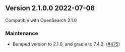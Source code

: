 ## Version 2.1.0.0 2022-07-06

Compatible with OpenSearch 2.1.0

### Maintenance
* Bumped version to 2.1.0, and gradle to 7.4.2. ([#475](https://github.com/opensearch-project/alerting/pull/475]))